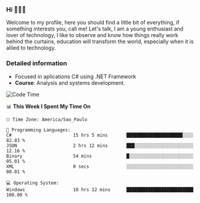 


### Hi 🙋🏽‍♂️

Welcome to my profile, here you should find a little bit of everything, if something interests you, call me! Let's talk,
I am a young enthusiast and lover of technology, I like to observe and know how things really work behind the curtains, 
education will transform the world, especially when it is allied to technology.

### Detailed information
* Focused in aplications C# using .NET Framework
* **Course**: Analysis and systems development.

<!--START_SECTION:waka-->
![Code Time](http://img.shields.io/badge/Code%20Time-674%20hrs%2036%20mins-blue)

📊 **This Week I Spent My Time On** 

```text
🕑︎ Time Zone: America/Sao_Paulo

💬 Programming Languages: 
C#                       15 hrs 5 mins       █████████████████████░░░░   82.83 % 
JSON                     2 hrs 12 mins       ███░░░░░░░░░░░░░░░░░░░░░░   12.16 % 
Binary                   54 mins             █░░░░░░░░░░░░░░░░░░░░░░░░   05.01 % 
XML                      0 secs              ░░░░░░░░░░░░░░░░░░░░░░░░░   00.01 % 

💻 Operating System: 
Windows                  18 hrs 12 mins      █████████████████████████   100.00 % 
```


<!--END_SECTION:waka-->


